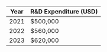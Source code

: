 
| Year | R&D Expenditure (USD) |
|------|-----------------------|
| 2021 | $500,000              |
| 2022 | $560,000              |
| 2023 | $620,000              |
